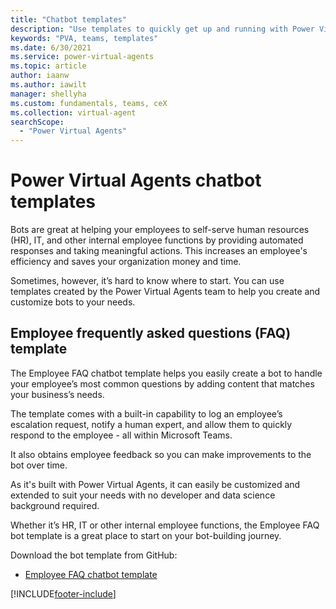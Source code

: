 ```yaml
---
title: "Chatbot templates"
description: "Use templates to quickly get up and running with Power Virtual Agents chatbots."
keywords: "PVA, teams, templates"
ms.date: 6/30/2021
ms.service: power-virtual-agents
ms.topic: article
author: iaanw
ms.author: iawilt
manager: shellyha
ms.custom: fundamentals, teams, ceX
ms.collection: virtual-agent
searchScope:
  - "Power Virtual Agents"
---
```


# Power Virtual Agents chatbot templates

Bots are great at helping your employees to self-serve human resources (HR), IT, and other internal employee functions by providing automated responses and taking meaningful actions. This increases an employee's efficiency and saves your organization money and time.

Sometimes, however, it’s hard to know where to start. You can use templates created by the Power Virtual Agents team to help you create and customize bots to your needs.


## Employee frequently asked questions (FAQ) template

The Employee FAQ chatbot template helps you easily create a bot to handle your employee’s most common questions by adding content that matches your business’s needs. 

The template comes with a built-in capability to log an employee’s escalation request, notify a human expert, and allow them to quickly respond to the employee - all within Microsoft Teams. 

It also obtains employee feedback so you can make improvements to the bot over time. 

As it's built with Power Virtual Agents, it can easily be customized and extended to suit your needs with no developer and data science background required.

Whether it’s HR, IT or other internal employee functions, the Employee FAQ bot template is a great place to start on your bot-building journey. 

Download the bot template from GitHub:

 - [Employee FAQ chatbot template](https://github.com/microsoft/PowerVirtualAgentsSamples/tree/master/Templates/Employee%20FAQ)



[!INCLUDE[footer-include](../includes/footer-banner.md)]
